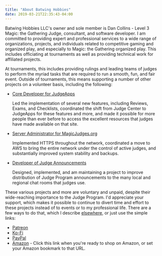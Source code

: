 ```yaml
---
title: "About Batwing Hobbies"
date: 2019-03-21T22:35:43-04:00
---
```


Batwing Hobbies LLC's owner and sole member is Dan Collins - Level 3 Magic: the
Gathering Judge, consultant, and software developer. I am committed to
providing expert and professional services to a wide range of organizations,
projects, and individuals related to competitive gaming and organized play, and
especially to Magic: the Gathering organized play. This includes officiating at
tournaments as well as providing technical work for affiliated projects.

At tournaments, this includes providing rulings and leading teams of judges to
perform the myriad tasks that are required to run a smooth, fun, and fair event.
Outside of tournaments, this means supporting a number of other projects on a
volunteer basis, including the following:

* [Core Developer for JudgeApps](https://apps.magicjudges.org/)

    Led the implementation of several new features, including Reviews, Exams,
    and Checklists, coordinated the shift from Judge Center to JudgeApps for
    these features and more, and made it possible for more people than ever
    before to access the excellent resources that judges have made available on
    that site.

* [Server Administrator for MagicJudges.org](https://blogs.magicjudges.org/)

    Implemented HTTPS throughout the network, coordinated a move to AWS to bring
    the entire network under the control of active judges, and substantially
    improved system stability and backups.

* [Developer of Judge Announcements](https://github.com/dcollinsn/judge-announcements/)

    Designed, implemented, and am maintaining a project to improve distribution
    of Judge Program announcements to the many local and regional chat rooms
    that judges use.

These various projects and more are voluntary and unpaid, despite their
wide-reaching importance to the Judge Program. I'd appreciate your support,
which makes it possible to continue to divert time and effort to these projects
instead of to events or to my professional life. There are a few ways to do
that, which I describe [elsewhere](/support/), or just use the simple links:

* [Patreon](https://www.patreon.com/dcollins_judge)
* [Ko-Fi](https://ko-fi.com/dcollins)
* [PayPal](https://www.paypal.com/cgi-bin/webscr?cmd=_s-xclick&hosted_button_id=E3PRNPJWVZSNL&source=url)
* [Amazon](https://www.amazon.com/?tag=batwing0f-20&linkCode=ur1) - Click this
  link when you're ready to shop on Amazon, or set your Amazon bookmark to that
  URL.
